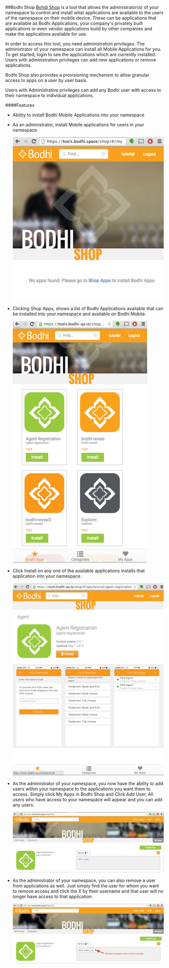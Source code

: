 ##Bodhi Shop
[Bohdi Shop](https://tools.bodhi.space/shop) is a tool that allows the administrator(s) of your namespace to control and install what applications are available to the users of the namespace on their mobile device. These can be applications that are available as Bodhi Applications, your company's privately built applications or even vendor applications build by other companies and make the applications available for use.

In order to access this tool, you need administration privileges. The administrator of your namespace can install all Mobile Applications for you. To get started, login to see the applications which are currently installed. Users with administration privileges can add new applications or remove applications.

Bodhi Shop also provides a provisioning mechanism to allow granular access to apps on a user by user basis.

Users with Administrative privileges can add any Bodhi user with access to their namespace to individual applications.


####Features
- Ability to install Bodhi Mobile Applications into your namespace
- As an administrator, install Mobile applications for users in your namespace

	![Shop_1](/images/Shop_1.png?raw=true "")

- Clicking Shop Apps, shows a list of Bodhi Applications available that can be installed into your namespace and available on Bodhi Mobile.

	![Shop_2](/images/Shop_2.png?raw=true "")

- Click Install on any one of the available applications installs that application into your namespace.

	![Shop_3](/images/Shop_3.png?raw=true "")

- As the administrator of your namespace, you now have the ability to add users within your namespace to the applications you want them to access.  Simply click My Apps in Bodhi Shop and Click Add User, All users who have access to your namespace will appear and you can add any users.
 
	![Shop_4](/images/Shop_4.png?raw=true "")

- As the administrator of your namespace, you can also remove a user from applications as well.  Just simply find the user for whom you want to remove access and click the X by their username and that user will no longer have access to that application.

	![Shop_5](/images/Shop_5.png?raw=true "")
